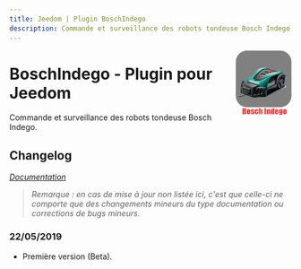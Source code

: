```yaml
---
title: Jeedom | Plugin BoschIndego
description: Commande et surveillance des robots tondeuse Bosch Indego
---
```


<img align="right" src="../images/BoschIndego_icon.png" width="100">

# BoschIndego - Plugin pour Jeedom

Commande et surveillance des robots tondeuse Bosch Indego.

## Changelog

*[Documentation](index.md)*

>*Remarque : en cas de mise à jour non listée ici, c'est que celle-ci ne comporte que des changements mineurs du type documentation ou corrections de bugs mineurs.*

### 22/05/2019
- Première version (Beta).
